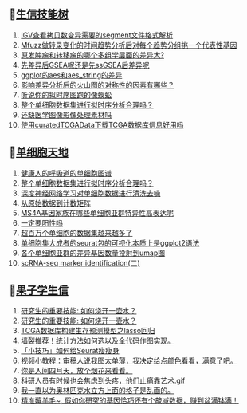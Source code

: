 ## 📝[生信技能树](https://github.com/ixxmu/mp_duty/issues?q=label%3A%E7%94%9F%E4%BF%A1%E6%8A%80%E8%83%BD%E6%A0%91+is%3Aclosed)
<!-- 1issueTable -->

1. [IGV查看拷贝数变异需要的segment文件格式解析](https://github.com/ixxmu/mp_duty/issues/2504) 
2. [Mfuzz做转录变化的时间趋势分析后对每个趋势分组挑一个代表性基因](https://github.com/ixxmu/mp_duty/issues/2499) 
3. [原发肿瘤和转移瘤的哪个多组学层面的差异大?](https://github.com/ixxmu/mp_duty/issues/2498) 
4. [先差异后GSEA呢还是先ssGSEA后差异呢](https://github.com/ixxmu/mp_duty/issues/2497) 
5. [ggplot的aes和aes_string的差异](https://github.com/ixxmu/mp_duty/issues/2496) 
6. [影响差异分析后的火山图的对称性的因素有哪些？](https://github.com/ixxmu/mp_duty/issues/2481) 
7. [听说你的拟时序图跑的像蜈蚣](https://github.com/ixxmu/mp_duty/issues/2480) 
8. [整个单细胞数据集进行拟时序分析合理吗？](https://github.com/ixxmu/mp_duty/issues/2479) 
9. [还缺医学图像影像处理素材吗](https://github.com/ixxmu/mp_duty/issues/2474) 
10. [使用curatedTCGAData下载TCGA数据库信息好用吗](https://github.com/ixxmu/mp_duty/issues/2467) 
<!-- 1issueTable -->
## 📝[单细胞天地](https://github.com/ixxmu/mp_duty/issues?q=label%3A%E5%8D%95%E7%BB%86%E8%83%9E%E5%A4%A9%E5%9C%B0+is%3Aclosed)
<!-- 2issueTable -->

1. [健康人的呼吸道的单细胞图谱](https://github.com/ixxmu/mp_duty/issues/2502) 
2. [整个单细胞数据集进行拟时序分析合理吗？](https://github.com/ixxmu/mp_duty/issues/2501) 
3. [深度神经网络学习对单细胞数据进行清洗去噪](https://github.com/ixxmu/mp_duty/issues/2484) 
4. [从原始数据到计数矩阵](https://github.com/ixxmu/mp_duty/issues/2472) 
5. [MS4A基因家族在哪些单细胞亚群特异性高表达呢](https://github.com/ixxmu/mp_duty/issues/2462) 
6. [一定要阳性吗](https://github.com/ixxmu/mp_duty/issues/2353) 
7. [超百万个单细胞的数据集越来越多了](https://github.com/ixxmu/mp_duty/issues/2327) 
8. [单细胞集大成者的seurat包的可视化本质上是ggplot2语法](https://github.com/ixxmu/mp_duty/issues/2311) 
9. [各个单细胞亚群的差异基因数量投射到umap图](https://github.com/ixxmu/mp_duty/issues/2308) 
10. [scRNA-seq marker identification(二)](https://github.com/ixxmu/mp_duty/issues/2303) 
<!-- 2issueTable -->

## 📝[果子学生信](https://github.com/ixxmu/mp_duty/issues?q=label%3A%E6%9E%9C%E5%AD%90%E5%AD%A6%E7%94%9F%E4%BF%A1+is%3Aclosed)
<!-- 3issueTable -->

1. [研究生的重要技能: 如何烧开一壶水？](https://github.com/ixxmu/mp_duty/issues/2511) 
2. [研究生的重要技能: 如何烧开一壶水？](https://github.com/ixxmu/mp_duty/issues/2509) 
3. [TCGA数据库构建生存预测模型之lasso回归](https://github.com/ixxmu/mp_duty/issues/2473) 
4. [墙裂推荐！统计方法如何选以及全代码作图实现。](https://github.com/ixxmu/mp_duty/issues/2465) 
5. [「小技巧」如何给Seurat瘦瘦身](https://github.com/ixxmu/mp_duty/issues/2419) 
6. [视频小教程：审稿人说我图太单薄，我决定给点颜色看看，满意了吧。](https://github.com/ixxmu/mp_duty/issues/2350) 
7. [你是人间四月天，放个烟花来看看。](https://github.com/ixxmu/mp_duty/issues/2291) 
8. [科研人员有时候也会焦虑到头疼，他们止痛靠艺术.gif](https://github.com/ixxmu/mp_duty/issues/2290) 
9. [我一直以为奥林匹克水立方上面的格子是乱画的。](https://github.com/ixxmu/mp_duty/issues/2289) 
10. [精准薅羊毛~, 假如你研究的基因恰巧还有个敲减数据，赚到盆满钵满！](https://github.com/ixxmu/mp_duty/issues/2265) 
<!-- 3issueTable -->
